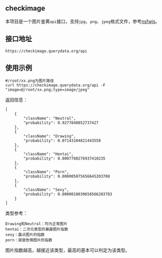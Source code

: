 checkimage
---------------
本项目是一个图片鉴黄`api`接口，支持`jpg`、`png`、`jpeg`格式文件，参考[nsfwjs][1]。

接口地址
---------------

    https://checkimage.querydata.org/api

使用示例
---------------
    
    #/root/xx.png为图片路径
    curl https://checkimage.querydata.org/api -F "image=@/root/xx.png;type=image/jpeg" 

返回信息：

    [
        {
            "className": "Neutral",
            "probability": 0.9277840852737427
        },
        {
            "className": "Drawing",
            "probability": 0.07143104821443558
        },
        {
            "className": "Hentai",
            "probability": 0.0007780276937410235
        },
        {
            "className": "Porn",
            "probability": 0.000005075656645203708
        },
        {
            "className": "Sexy",
            "probability": 0.0000018030658566203783
        }
    ]
类型参考：

    Drawing和Neutral：均为正常图片
    hentai：二次元类型的暴露图片指数
    sexy：露点图片的指数
    porn：就是色情图片的指数
图片指数越高，越接近该类型，最高的基本可以判定为该类型。

  [1]: https://github.com/infinitered/nsfwjs
